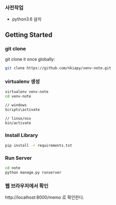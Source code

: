 ### 사전작업
- python3.6 설치

## Getting Started

### git clone

git clone it once globally:

```sh
git clone https://github.com/nkiapy/venv-note.git
```

### virtualenv 생성

```sh
virtualenv venv-note
cd venv-note

// windows
Scripts\activate

// linux/osx
bin/activate
```

### Install Library

```sh
pip install -r requirements.txt
```

### Run Server

```sh
cd note
python manage.py runserver
```

### 웹 브라우저에서 확인
http://localhost:8000/memo 로 확인한다.
